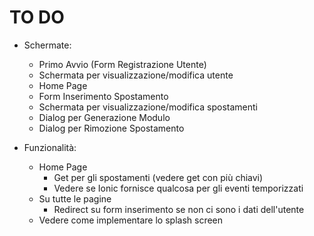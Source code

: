 # TO DO

- Schermate:
    - Primo Avvio (Form Registrazione Utente)
    - Schermata per visualizzazione/modifica utente
    - Home Page
    - Form Inserimento Spostamento
    - Schermata per visualizzazione/modifica spostamenti
    - Dialog per Generazione Modulo
    - Dialog per Rimozione Spostamento

- Funzionalità:
    - Home Page
        - Get per gli spostamenti (vedere get con più chiavi)
        - Vedere se Ionic fornisce qualcosa per gli eventi temporizzati
    - Su tutte le pagine
        - Redirect su form inserimento se non ci sono i dati dell'utente
    - Vedere come implementare lo splash screen
